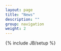 ```yaml
---
layout: page
title: "News"
description: ""
group: navigation
weight: 2
---
```

{% include JB/setup %}
